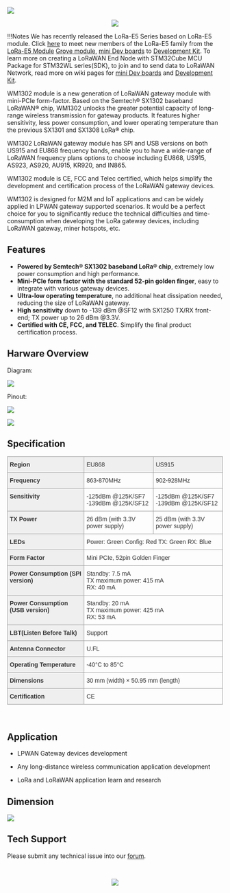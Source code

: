![](https://media-cdn.seeedstudio.com/media/catalog/product/cache/9d0ce51a71ce6a79dfa2a98d65a0f0bd/s/p/spi-eu868.jpg)

<p style="text-align:center"><a href="https://www.seeedstudio.com/WM1302-LoRaWAN-Gateway-Module-SPI-EU868-p-4889.html" target="_blank"><img src="https://files.seeedstudio.com/wiki/Seeed-WiKi/docs/images/get_one_now.png" border=0 /></a></p> 

!!!Notes
        We has recently released the LoRa-E5 Series based on LoRa-E5 module. Click [here](https://www.seeedstudio.com/lora-c-755.html?product_list_stock=3) to meet new members of the LoRa-E5 family from the [LoRa-E5 Module](https://wiki.seeedstudio.com/LoRa-E5_STM32WLE5JC_Module/) [Grove module](https://wiki.seeedstudio.com/Grove_LoRa_E5_New_Version/), [mini Dev boards](https://wiki.seeedstudio.com/LoRa_E5_mini/) to [Development Kit](https://wiki.seeedstudio.com/LoRa_E5_Dev_Board/). To learn more on creating a LoRaWAN End Node with STM32Cube MCU Package for STM32WL series(SDK), to join and to send data to LoRaWAN Network, read more on wiki pages for [mini Dev boards](https://wiki.seeedstudio.com/LoRa_E5_mini/) and [Development Kit](https://wiki.seeedstudio.com/LoRa_E5_Dev_Board/).


WM1302 module is a new generation of LoRaWAN gateway module with mini-PCIe form-factor. Based on the Semtech® SX1302 baseband LoRaWAN® chip, WM1302 unlocks the greater potential capacity of long-range wireless transmission for gateway products. It features higher sensitivity, less power consumption, and lower operating temperature than the previous SX1301 and SX1308 LoRa® chip. 


WM1302 LoRaWAN gateway module has SPI and USB versions on both US915 and EU868 frequency bands, enable you to have a wide-range of LoRaWAN frequency plans options to choose including EU868, US915, AS923, AS920, AU915, KR920, and IN865.


WM1302 module is CE, FCC and Telec certified, which helps simplify the development and certification process of the LoRaWAN gateway devices.
 
 
WM1302 is designed for M2M and IoT applications and can be widely applied in LPWAN gateway supported scenarios. It would be a perfect choice for you to significantly reduce the technical difficulties and time-consumption when developing the LoRa gateway devices, including LoRaWAN gateway, miner hotspots, etc.


## Features

- **Powered by Semtech® SX1302 baseband LoRa® chip**, extremely low power consumption and high performance.
- **Mini-PCIe form factor with the standard 52-pin golden finger**, easy to integrate with various gateway devices. 
- **Ultra-low operating temperature**, no additional heat dissipation needed, reducing the size of LoRaWAN gateway.
- **High sensitivity** down to -139 dBm @SF12 with SX1250 TX/RX front-end; TX power up to 26 dBm @3.3V.
- **Certified with CE, FCC, and TELEC**. Simplify the final product certification process.

## Harware Overview 

Diagram:

![](https://files.seeedstudio.com/products/114992550/diagram.png)

Pinout:

![](https://files.seeedstudio.com/products/114992550/2761616575877_.pic_hd.jpg)

![](https://files.seeedstudio.com/products/113990934/3331616653395_.pic_hd.jpg)


## Specification


<style type="text/css" xml="space"><!--
.tg  {border-collapse:collapse;border-spacing:0;}
.tg td{border-color:black;border-style:solid;border-width:1px;font-family:Arial, sans-serif;font-size:14px;
  overflow:hidden;padding:10px 5px;word-break:normal;}
.tg th{border-color:black;border-style:solid;border-width:1px;font-family:Arial, sans-serif;font-size:14px;
  font-weight:normal;overflow:hidden;padding:10px 5px;word-break:normal;}
.tg .tg-ev79{background-color:#efefef;border-color:#9b9b9b;color:#333333;text-align:left;vertical-align:top}
.tg .tg-4onr{background-color:#efefef;border-color:#9b9b9b;color:#343434;font-weight:bold;text-align:left;vertical-align:top}
.tg .tg-f42p{border-color:#9b9b9b;color:#333333;text-align:left;vertical-align:top}
--></style>
<table class="tg">
<thead>
<tr><th class="tg-4onr">Region</th><th class="tg-ev79">EU868</th><th class="tg-ev79">US915</th></tr>
</thead>
<tbody>
<tr>
<td class="tg-4onr">Frequency</td>
<td class="tg-f42p">863-870MHz</td>
<td class="tg-f42p">902-928MHz</td>
</tr>
<tr>
<td class="tg-4onr">Sensitivity</td>
<td class="tg-f42p">-125dBm @125K/SF7<br />-139dBm @125K/SF12</td>
<td class="tg-f42p">-125dBm @125K/SF7<br />-139dBm @125K/SF12</td>
</tr>
<tr>
<td class="tg-4onr">TX Power</td>
<td class="tg-f42p">26 dBm (with 3.3V power supply)</td>
<td class="tg-f42p">25 dBm (with 3.3V power supply)</td>
</tr>
<tr>
<td class="tg-4onr">LEDs</td>
<td class="tg-f42p" colspan="2">Power: Green Config: Red TX: Green RX: Blue</td>
</tr>
<tr>
<td class="tg-4onr">Form Factor</td>
<td class="tg-f42p" colspan="2">Mini PCIe, 52pin Golden Finger</td>
</tr>
<tr>
<td class="tg-4onr">Power Consumption (SPI version)</td>
<td class="tg-f42p" colspan="2">Standby: 7.5 mA<br />TX maximum power: 415 mA<br />RX: 40 mA</td>
</tr>
<tr>
<td class="tg-4onr">Power Consumption (USB version)</td>
<td class="tg-f42p" colspan="2">Standby: 20 mA<br />TX maximum power: 425 mA<br />RX: 53 mA</td>
</tr>
<tr>
<td class="tg-4onr">LBT(Listen Before Talk)</td>
<td class="tg-f42p" colspan="2">Support</td>
</tr>
<tr>
<td class="tg-4onr">Antenna Connector</td>
<td class="tg-f42p" colspan="2">U.FL</td>
</tr>
<tr>
<td class="tg-4onr">Operating Temperature</td>
<td class="tg-f42p" colspan="2">-40°C to 85°C</td>
</tr>
<tr>
<td class="tg-4onr">Dimensions</td>
<td class="tg-f42p" colspan="2">30 mm (width) × 50.95 mm (length)</td>
</tr>
<tr>
<td class="tg-4onr">Certification</td>
<td class="tg-f42p" colspan="2">CE</td>
</tr>
</tbody>
</table>
</div>
<div><strong><br /></strong></div>
</div>
<div></div>
<div></div>


## Application

- LPWAN Gateway devices development

- Any long-distance wireless communication application development

- LoRa and LoRaWAN application learn and research

## Dimension

![](https://files.seeedstudio.com/products/114992550/dimension.png)


## Tech Support

Please submit any technical issue into our [forum](http://forum.seeedstudio.com/). 

<br /><p style="text-align:center"><a href="https://www.seeedstudio.com/act-4.html?utm_source=wiki&utm_medium=wikibanner&utm_campaign=newproducts" target="_blank"><img src="https://files.seeedstudio.com/wiki/Wiki_Banner/new_product.jpg" /></a></p>